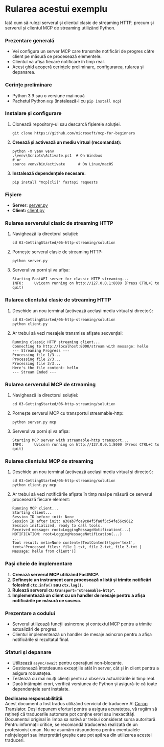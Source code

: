 <!--
CO_OP_TRANSLATOR_METADATA:
{
  "original_hash": "67ecbca6a060477ded3e13ddbeba64f7",
  "translation_date": "2025-08-18T20:52:43+00:00",
  "source_file": "03-GettingStarted/06-http-streaming/solution/python/README.md",
  "language_code": "ro"
}
-->
# Rularea acestui exemplu

Iată cum să rulezi serverul și clientul clasic de streaming HTTP, precum și serverul și clientul MCP de streaming utilizând Python.

### Prezentare generală

- Vei configura un server MCP care transmite notificări de progres către client pe măsură ce procesează elementele.
- Clientul va afișa fiecare notificare în timp real.
- Acest ghid acoperă cerințele preliminare, configurarea, rularea și depanarea.

### Cerințe preliminare

- Python 3.9 sau o versiune mai nouă
- Pachetul Python `mcp` (instalează-l cu `pip install mcp`)

### Instalare și configurare

1. Clonează repository-ul sau descarcă fișierele soluției.

   ```pwsh
   git clone https://github.com/microsoft/mcp-for-beginners
   ```

1. **Creează și activează un mediu virtual (recomandat):**

   ```pwsh
   python -m venv venv
   .\venv\Scripts\Activate.ps1  # On Windows
   # or
   source venv/bin/activate      # On Linux/macOS
   ```

1. **Instalează dependențele necesare:**

   ```pwsh
   pip install "mcp[cli]" fastapi requests
   ```

### Fișiere

- **Server:** [server.py](../../../../../../03-GettingStarted/06-http-streaming/solution/python/server.py)
- **Client:** [client.py](../../../../../../03-GettingStarted/06-http-streaming/solution/python/client.py)

### Rularea serverului clasic de streaming HTTP

1. Navighează la directorul soluției:

   ```pwsh
   cd 03-GettingStarted/06-http-streaming/solution
   ```

2. Pornește serverul clasic de streaming HTTP:

   ```pwsh
   python server.py
   ```

3. Serverul va porni și va afișa:

   ```
   Starting FastAPI server for classic HTTP streaming...
   INFO:     Uvicorn running on http://127.0.0.1:8000 (Press CTRL+C to quit)
   ```

### Rularea clientului clasic de streaming HTTP

1. Deschide un nou terminal (activează același mediu virtual și director):

   ```pwsh
   cd 03-GettingStarted/06-http-streaming/solution
   python client.py
   ```

2. Ar trebui să vezi mesajele transmise afișate secvențial:

   ```text
   Running classic HTTP streaming client...
   Connecting to http://localhost:8000/stream with message: hello
   --- Streaming Progress ---
   Processing file 1/3...
   Processing file 2/3...
   Processing file 3/3...
   Here's the file content: hello
   --- Stream Ended ---
   ```

### Rularea serverului MCP de streaming

1. Navighează la directorul soluției:
   ```pwsh
   cd 03-GettingStarted/06-http-streaming/solution
   ```
2. Pornește serverul MCP cu transportul streamable-http:
   ```pwsh
   python server.py mcp
   ```
3. Serverul va porni și va afișa:
   ```
   Starting MCP server with streamable-http transport...
   INFO:     Uvicorn running on http://127.0.0.1:8000 (Press CTRL+C to quit)
   ```

### Rularea clientului MCP de streaming

1. Deschide un nou terminal (activează același mediu virtual și director):
   ```pwsh
   cd 03-GettingStarted/06-http-streaming/solution
   python client.py mcp
   ```
2. Ar trebui să vezi notificările afișate în timp real pe măsură ce serverul procesează fiecare element:
   ```
   Running MCP client...
   Starting client...
   Session ID before init: None
   Session ID after init: a30ab7fca9c84f5fa8f5c54fe56c9612
   Session initialized, ready to call tools.
   Received message: root=LoggingMessageNotification(...)
   NOTIFICATION: root=LoggingMessageNotification(...)
   ...
   Tool result: meta=None content=[TextContent(type='text', text='Processed files: file_1.txt, file_2.txt, file_3.txt | Message: hello from client')]
   ```

### Pași cheie de implementare

1. **Creează serverul MCP utilizând FastMCP.**
2. **Definește un instrument care procesează o listă și trimite notificări folosind `ctx.info()` sau `ctx.log()`.**
3. **Rulează serverul cu `transport="streamable-http"`.**
4. **Implementează un client cu un handler de mesaje pentru a afișa notificările pe măsură ce sosesc.**

### Prezentare a codului
- Serverul utilizează funcții asincrone și contextul MCP pentru a trimite actualizări de progres.
- Clientul implementează un handler de mesaje asincron pentru a afișa notificările și rezultatul final.

### Sfaturi și depanare

- Utilizează `async/await` pentru operațiuni non-blocante.
- Gestionează întotdeauna excepțiile atât în server, cât și în client pentru a asigura robustețea.
- Testează cu mai mulți clienți pentru a observa actualizările în timp real.
- Dacă întâmpini erori, verifică versiunea de Python și asigură-te că toate dependențele sunt instalate.

**Declinarea responsabilității**:  
Acest document a fost tradus utilizând serviciul de traducere AI [Co-op Translator](https://github.com/Azure/co-op-translator). Deși depunem eforturi pentru a asigura acuratețea, vă rugăm să rețineți că traducerile automate pot conține erori sau inexactități. Documentul original în limba sa nativă ar trebui considerat sursa autoritară. Pentru informații critice, se recomandă traducerea realizată de un profesionist uman. Nu ne asumăm răspunderea pentru eventualele neînțelegeri sau interpretări greșite care pot apărea din utilizarea acestei traduceri.